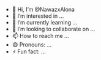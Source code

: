 - 👋 Hi, I’m @NawazxAlona
- 👀 I’m interested in ...
- 🌱 I’m currently learning ...
- 💞️ I’m looking to collaborate on ...
- 📫 How to reach me ...
- 😄 Pronouns: ...
- ⚡ Fun fact: ...

<!---
NawazxAlona/NawazxAlona is a ✨ special ✨ repository because its `README.md` (this file) appears on your GitHub profile.
You can click the Preview link to take a look at your changes.
--->
